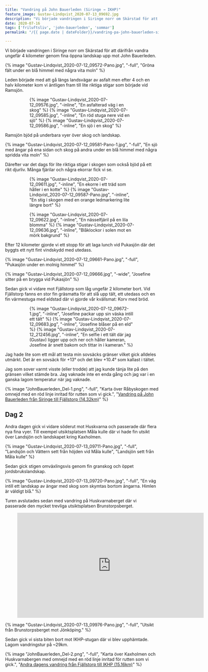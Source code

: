 ```yaml
---
title: "Vandring på John Bauerleden (Siringe → IKHP)"
feature_image: Gustav-Lindqvist_2020-07-13_09692.jpg
description: "Vi började vandringen i Siringe norr om Skärstad för att därifrån vandra ungefär 4 kilometer genom fina öppna landskap upp mot John…"
date: 2020-07-16
tags: ['friluftsliv', 'john-bauerleden', 'sommar']
permalink: "/{{ page.date | dateFolder}}/vandring-pa-john-bauerleden-siringe-ikhp/index.html"

---
```


Vi började vandringen i Siringe norr om Skärstad för att därifrån vandra ungefär 4 kilometer genom fina öppna landskap upp mot John Bauerleden.

{% image "Gustav-Lindqvist_2020-07-12_09572-Pano.jpg", "-full", "Gröna fält under en blå himmel med några vita moln" %}

Leden började med att gå längs landsvägar av asfalt men efter 4 och en halv kilometer kom vi äntligen fram till lite riktiga stigar som började vid Ramsjön.

<figure class="gallery -wide">
	<figure class="gallery-row">
		{% image "Gustav-Lindqvist_2020-07-12_09576.jpg", "-inline", "En asfalterad väg i en skog" %}
		{% image "Gustav-Lindqvist_2020-07-12_09585.jpg", "-inline", "En röd stuga nere vid en sjö" %}
		{% image "Gustav-Lindqvist_2020-07-12_09586.jpg", "-inline", "En sjö i en skog" %}
	</figure>
</figure>

Ramsjön bjöd på underbara vyer över skog och landskap.

{% image "Gustav-Lindqvist_2020-07-12_09581-Pano-1.jpg", "-full", "En sjö med ängar på ena sidan och skog på andra under en blå himmel med några spridda vita moln" %}

Därefter var det dags för lite riktiga stigar i skogen som också bjöd på ett rikt djurliv. Många fjärilar och några ekorrar fick vi se.

<figure class="gallery -wide">
	<figure class="gallery-row">
		{% image "Gustav-Lindqvist_2020-07-12_09611.jpg", "-inline", "En ekorre i ett träd som håller i en kotte" %}
		{% image "Gustav-Lindqvist_2020-07-12_09587-Pano.jpg", "-inline", "En stig i skogen med en orange ledmarkering lite längre bort" %}
	</figure>
	<figure class="gallery-row">
		{% image "Gustav-Lindqvist_2020-07-12_09622.jpg", "-inline", "En nässelfjäril på en lila blomma" %}
		{% image "Gustav-Lindqvist_2020-07-12_09636.jpg", "-inline", "Blåklockor i solen mot en mörk bakgrund" %}
	</figure>
</figure>

Efter 12 kilometer gjorde vi ett stopp för att laga lunch vid Pukasjön där det byggts ett nytt fint vindskydd med utedass.

{% image "Gustav-Lindqvist_2020-07-12_09661-Pano.jpg", "-full", "Pukasjön under en molnig himmel" %}

{% image "Gustav-Lindqvist_2020-07-12_09666.jpg", "-wide", "Josefine sitter på en brygga vid Pukasjön" %}

Sedan gick vi vidare mot Fjällstorp som låg ungefär 2 kilometer bort. Vid Fjällstorp fanns en stor fin gräsmatta för att slå upp tält, ett utedass och en fin värmestuga med eldstad där vi gjorde vår kvällsmat: Korv med bröd.

<figure class="gallery -wide">
	<figure class="gallery-row">
		{% image "Gustav-Lindqvist_2020-07-12_09672-1.jpg", "-inline", "Josefine packar upp sin väska intill ett tält" %}
		{% image "Gustav-Lindqvist_2020-07-12_09683.jpg", "-inline", "Josefine blåser på en eld" %}
		{% image "Gustav-Lindqvist_2020-07-12_212456.jpg", "-inline", "En selfie i ett tält där jag (Gustav) ligger upp och ner och håller kameran, Josefine är snett bakom och tittar in i kameran." %}
	</figure>
</figure>

Jag hade lite som ett mål att testa min sovsäcks gränser vilket gick alldeles utmärkt. Det är en sovsäck för +13° och det blev +10.4° som kallast i tältet.

Jag som sover varmt visste (eller trodde) att jag kunde tänja lite på den gränsen vilket stämde bra. Jag vaknade inte en enda gång och jag var i en ganska lagom temperatur när jag vaknade.

{% image "JohnBauerleden_Del-1.png", "-full", "Karta över Råbyskogen med omnejd med en röd linje inritad för rutten som vi gick.", "[Vandring på John Bauerleden från Siringe till Fjällstorp (14.32km)](https://www.strava.com/activities/3753226670)" %}

## Dag 2

Andra dagen gick vi vidare söderut mot Huskvarna och passerade där flera nya fina vyer. Till exempel utsiktsplatsen Måla kulle där vi hade fin utsikt över Landsjön och landskapet kring Kaxholmen.

{% image "Gustav-Lindqvist_2020-07-13_09711-Pano.jpg", "-full", "Landsjön och Vättern sett från höjden vid Måla kulle", "Landsjön sett från Måla kulle" %}

Sedan gick stigen omväxlingsvis genom fin granskog och öppet jordsbrukslandskap.

{% image "Gustav-Lindqvist_2020-07-13_09720-Pano.jpg", "-full", "En väg intill ett landskap av ängar med skog som skymtas bortom ängarna. Himlen är väldigt blå." %}

Turen avslutades sedan med vandring på Huskvarnaberget där vi passerade den mycket trevliga utsiktsplatsen Brunstorpsberget.

<figure class="embed video">
	<iframe width="612" height="344" src="https://www.youtube.com/embed/lHH8InlHv4A?feature=oembed" frameborder="0" allow="accelerometer; autoplay; encrypted-media; gyroscope; picture-in-picture" allowfullscreen></iframe>
</figure>

{% image "Gustav-Lindqvist_2020-07-13_09976-Pano.jpg", "-full", "Utsikt från Brunstorpsberget mot Jönköping." %}

Sedan gick vi sista biten bort mot IKHP-stugan där vi blev upphämtade. Lagom vandringstur på ~29km.

{% image "JohnBauerleden_Del-2.png", "-full", "Karta över Kaxholmen och Huskvarnabergen med omnejd med en röd linje inritad för rutten som vi gick.", "[Andra dagens vandring från Fjällstorp till IKHP (15.16km)](https://www.strava.com/activities/3755966671)" %}
